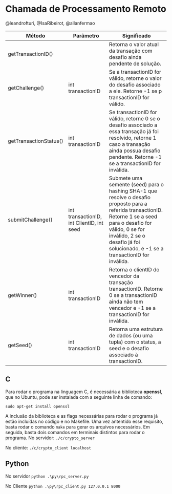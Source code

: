 # Chamada de Processamento Remoto

@leandrofturi, @IsaRibeirot, @allanfermao


| Método                 | Parâmetro                                 | Significado                                                                                                                                                                                                                                              |
|------------------------|-------------------------------------------|----------------------------------------------------------------------------------------------------------------------------------------------------------------------------------------------------------------------------------------------------------|
| getTransactionID()     |                                           | Retorna o valor atual <int> da transação com desafio ainda pendente de solução.                                                                                                                                                                          |
| getChallenge()         | int transactionID                         | Se a transactionID for válido, retorne o valor do desafio associado a ele. Retorne -1 se p transactionID for válido.                                                                                                                                     |
| getTransactionStatus() | int transactionID                         | Se transactionID for válido, retorne 0 se o desafio associado a essa transação já foi resolvido, retorne 1 caso a transação ainda possua desafio pendente. Retorne -1 se a transactionID for inválida.                                                   |
| submitChallenge()      | int transactionID, int ClientID, int seed | Submete uma semente (seed) para o hashing SHA-1 que resolve o desafio proposto para a referida transactionID. Retorne 1 se a seed para o desafio for válido, 0 se for inválido, 2 se o desafio já foi solucionado, e -1 se a transactionID for inválida. |
| getWinner()            | int transactionID                         | Retorna o clientID do vencedor da transação transactionID. Retorne 0 se a transactionID ainda não tem vencedor e -1 se a transactionID for inválida.                                                                                                     |
| getSeed()              | int transactionID                         | Retorna uma estrutura de dados (ou uma tupla) com o status, a seed e o desafio associado à transactionID.                                                                                                                                                |

## C
Para rodar o programa na linguagem C, é  necessária a biblioteca **openssl**, que no Ubuntu, pode ser instalada com a seguinte linha de comando:

`sudo apt-get install openssl`

A inclusão da biblioteca e as flags necessárias para rodar o programa já estão incluídas no código e no Makefile. Uma vez antentido esse requisito, basta rodar o comando `make` para gerar os arquivos necessários. Em seguida, basta dois comandos em terminais distintos para rodar o programa.
No servidor:
`./c/crypto_server`

No cliente:
`./c/crypto_client localhost`


## Python

No servidor
`python .\py\rpc_server.py`

No Cliente
`python .\py\rpc_client.py 127.0.0.1 8000`
